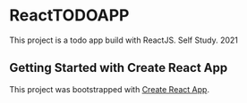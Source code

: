 # ReactTODOAPP

This project is a todo app build with ReactJS. 
Self Study. 2021

## Getting Started with Create React App

This project was bootstrapped with [Create React App](https://github.com/facebook/create-react-app).


